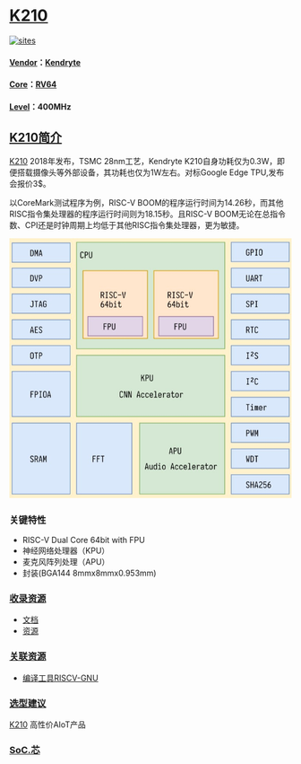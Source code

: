 ﻿# [K210](https://github.com/SoCXin/K210)

[![sites](http://182.61.61.133/link/resources/SoC.png)](http://www.SoC.Xin)

#### [Vendor](https://github.com/SoCXin/Vendor)：[Kendryte](https://canaan-creative.com)
#### [Core](https://github.com/SoCXin/RISC-V)：[RV64](https://github.com/SoCXin/RISC-V)
#### [Level](https://github.com/SoCXin/Level)：400MHz

## [K210简介](https://github.com/SoCXin/K210/wiki)

[K210](https://github.com/SoCXin/K210) 2018年发布，TSMC 28nm工艺，Kendryte K210自身功耗仅为0.3W，即便搭载摄像头等外部设备，其功耗也仅为1W左右。对标Google Edge TPU,发布会报价3$。

以CoreMark测试程序为例，RISC-V BOOM的程序运行时间为14.26秒，而其他RISC指令集处理器的程序运行时间则为18.15秒。且RISC-V BOOM无论在总指令数、CPI还是时钟周期上均低于其他RISC指令集处理器，更为敏捷。

[![sites](docs/K210.jpg)](https://canaan-creative.com/product/kendryteai)

### 关键特性

* RISC-V Dual Core 64bit with FPU
* 神经网络处理器（KPU）
* 麦克风阵列处理（APU）
* 封装(BGA144 8mmx8mmx0.953mm)

### [收录资源](https://github.com/SoCXin/K210)

* [文档](docs/)
* [资源](src/)

### [关联资源](https://github.com/SoCXin)

* [编译工具RISCV-GNU](https://github.com/SoCXin/RISCV-GNU)

### [选型建议](https://github.com/SoCXin)

[K210](https://github.com/SoCXin/K210) 高性价AIoT产品

###  [SoC.芯](http://www.SoC.Xin)
